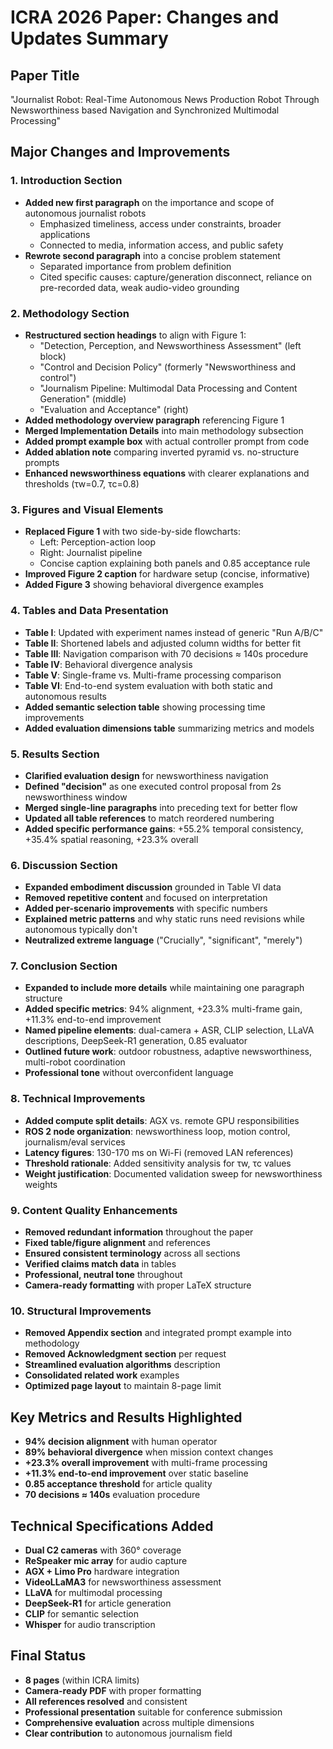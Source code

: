 # ICRA 2026 Paper: Changes and Updates Summary

## Paper Title
"Journalist Robot: Real-Time Autonomous News Production Robot Through Newsworthiness based Navigation and Synchronized Multimodal Processing"

## Major Changes and Improvements

### 1. Introduction Section
- **Added new first paragraph** on the importance and scope of autonomous journalist robots
  - Emphasized timeliness, access under constraints, broader applications
  - Connected to media, information access, and public safety
- **Rewrote second paragraph** into a concise problem statement
  - Separated importance from problem definition
  - Cited specific causes: capture/generation disconnect, reliance on pre-recorded data, weak audio-video grounding

### 2. Methodology Section
- **Restructured section headings** to align with Figure 1:
  - "Detection, Perception, and Newsworthiness Assessment" (left block)
  - "Control and Decision Policy" (formerly "Newsworthiness and control")
  - "Journalism Pipeline: Multimodal Data Processing and Content Generation" (middle)
  - "Evaluation and Acceptance" (right)
- **Added methodology overview paragraph** referencing Figure 1
- **Merged Implementation Details** into main methodology subsection
- **Added prompt example box** with actual controller prompt from code
- **Added ablation note** comparing inverted pyramid vs. no-structure prompts
- **Enhanced newsworthiness equations** with clearer explanations and thresholds (τw=0.7, τc=0.8)

### 3. Figures and Visual Elements
- **Replaced Figure 1** with two side-by-side flowcharts:
  - Left: Perception-action loop
  - Right: Journalist pipeline
  - Concise caption explaining both panels and 0.85 acceptance rule
- **Improved Figure 2 caption** for hardware setup (concise, informative)
- **Added Figure 3** showing behavioral divergence examples

### 4. Tables and Data Presentation
- **Table I**: Updated with experiment names instead of generic "Run A/B/C"
- **Table II**: Shortened labels and adjusted column widths for better fit
- **Table III**: Navigation comparison with 70 decisions ≈ 140s procedure
- **Table IV**: Behavioral divergence analysis
- **Table V**: Single-frame vs. Multi-frame processing comparison
- **Table VI**: End-to-end system evaluation with both static and autonomous results
- **Added semantic selection table** showing processing time improvements
- **Added evaluation dimensions table** summarizing metrics and models

### 5. Results Section
- **Clarified evaluation design** for newsworthiness navigation
- **Defined "decision"** as one executed control proposal from 2s newsworthiness window
- **Merged single-line paragraphs** into preceding text for better flow
- **Updated all table references** to match reordered numbering
- **Added specific performance gains**: +55.2% temporal consistency, +35.4% spatial reasoning, +23.3% overall

### 6. Discussion Section
- **Expanded embodiment discussion** grounded in Table VI data
- **Removed repetitive content** and focused on interpretation
- **Added per-scenario improvements** with specific numbers
- **Explained metric patterns** and why static runs need revisions while autonomous typically don't
- **Neutralized extreme language** ("Crucially", "significant", "merely")

### 7. Conclusion Section
- **Expanded to include more details** while maintaining one paragraph structure
- **Added specific metrics**: 94% alignment, +23.3% multi-frame gain, +11.3% end-to-end improvement
- **Named pipeline elements**: dual-camera + ASR, CLIP selection, LLaVA descriptions, DeepSeek-R1 generation, 0.85 evaluator
- **Outlined future work**: outdoor robustness, adaptive newsworthiness, multi-robot coordination
- **Professional tone** without overconfident language

### 8. Technical Improvements
- **Added compute split details**: AGX vs. remote GPU responsibilities
- **ROS 2 node organization**: newsworthiness loop, motion control, journalism/eval services
- **Latency figures**: 130-170 ms on Wi-Fi (removed LAN references)
- **Threshold rationale**: Added sensitivity analysis for τw, τc values
- **Weight justification**: Documented validation sweep for newsworthiness weights

### 9. Content Quality Enhancements
- **Removed redundant information** throughout the paper
- **Fixed table/figure alignment** and references
- **Ensured consistent terminology** across all sections
- **Verified claims match data** in tables
- **Professional, neutral tone** throughout
- **Camera-ready formatting** with proper LaTeX structure

### 10. Structural Improvements
- **Removed Appendix section** and integrated prompt example into methodology
- **Removed Acknowledgment section** per request
- **Streamlined evaluation algorithms** description
- **Consolidated related work** examples
- **Optimized page layout** to maintain 8-page limit

## Key Metrics and Results Highlighted
- **94% decision alignment** with human operator
- **89% behavioral divergence** when mission context changes
- **+23.3% overall improvement** with multi-frame processing
- **+11.3% end-to-end improvement** over static baseline
- **0.85 acceptance threshold** for article quality
- **70 decisions ≈ 140s** evaluation procedure

## Technical Specifications Added
- **Dual C2 cameras** with 360° coverage
- **ReSpeaker mic array** for audio capture
- **AGX + Limo Pro** hardware integration
- **VideoLLaMA3** for newsworthiness assessment
- **LLaVA** for multimodal processing
- **DeepSeek-R1** for article generation
- **CLIP** for semantic selection
- **Whisper** for audio transcription

## Final Status
- **8 pages** (within ICRA limits)
- **Camera-ready PDF** with proper formatting
- **All references resolved** and consistent
- **Professional presentation** suitable for conference submission
- **Comprehensive evaluation** across multiple dimensions
- **Clear contribution** to autonomous journalism field
